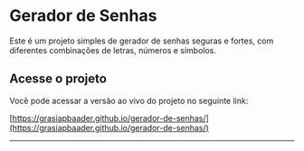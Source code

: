 # Gerador de Senhas

Este é um projeto simples de gerador de senhas seguras e fortes, com diferentes combinações de letras, números e símbolos. 

## Acesse o projeto

Você pode acessar a versão ao vivo do projeto no seguinte link:

[https://grasiapbaader.github.io/gerador-de-senhas/](https://grasiapbaader.github.io/gerador-de-senhas/)

---
